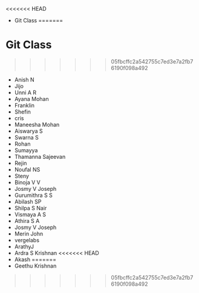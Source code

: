 <<<<<<< HEAD
* Git Class
=======

# Git Class

>>>>>>> 05fbcffc2a542755c7ed3e7a2fb76190f098a492
* Anish N
* Jijo
* Unni A R
* Ayana Mohan
* Franklin
* Shefin
* cris
* Maneesha Mohan
* Aiswarya S
* Swarna S
* Rohan
* Sumayya
* Thamanna Sajeevan
* Rejin
* Noufal NS
* Steny
* Binoja V V
* Josmy V Joseph
* Gurumithra S S
* Abilash SP
* Shilpa S Nair
* Vismaya A S
* Athira S A
* Josmy V Joseph
* Merin John
* vergelabs
* ArathyJ
* Ardra S Krishnan
<<<<<<< HEAD
* Akash
=======
* Geethu Krishnan
>>>>>>> 05fbcffc2a542755c7ed3e7a2fb76190f098a492
